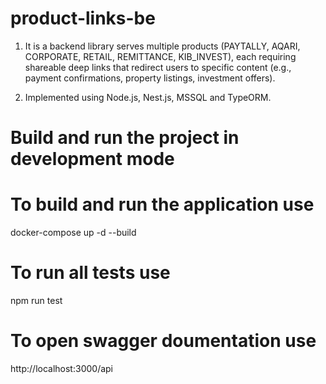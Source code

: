 # product-links-be
1. It is a backend library serves multiple products (PAYTALLY, AQARI, CORPORATE, RETAIL, REMITTANCE, KIB_INVEST), each requiring shareable deep links that redirect users to specific content (e.g., payment confirmations, property listings, investment offers).

2. Implemented using Node.js, Nest.js, MSSQL and TypeORM.


# Build and run the project in development mode
# To build and run the application use
docker-compose up -d --build

# To run all tests use
npm run test

# To open swagger doumentation use
http://localhost:3000/api
